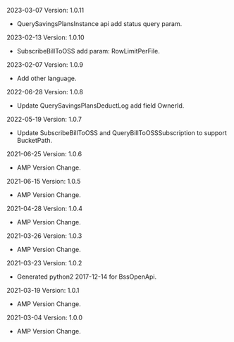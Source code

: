 2023-03-07 Version: 1.0.11
- QuerySavingsPlansInstance api add status query param. 


2023-02-13 Version: 1.0.10
- SubscribeBillToOSS add param: RowLimitPerFile. 

2023-02-07 Version: 1.0.9
- Add other language.

2022-06-28 Version: 1.0.8
- Update QuerySavingsPlansDeductLog add field OwnerId.

2022-05-19 Version: 1.0.7
- Update SubscribeBillToOSS and QueryBillToOSSSubscription to support BucketPath.

2021-06-25 Version: 1.0.6
- AMP Version Change.

2021-06-15 Version: 1.0.5
- AMP Version Change.

2021-04-28 Version: 1.0.4
- AMP Version Change.

2021-03-26 Version: 1.0.3
- AMP Version Change.

2021-03-23 Version: 1.0.2
- Generated python2 2017-12-14 for BssOpenApi.

2021-03-19 Version: 1.0.1
- AMP Version Change.

2021-03-04 Version: 1.0.0
- AMP Version Change.

